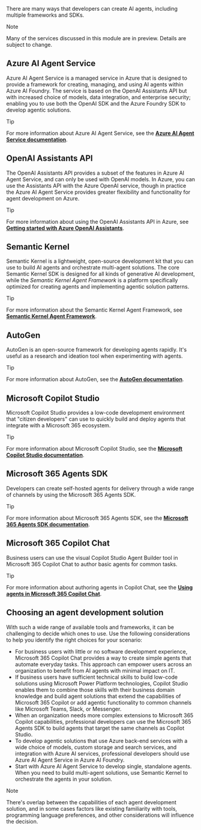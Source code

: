 There are many ways that developers can create AI agents, including multiple frameworks and SDKs.

> [!NOTE]
> Many of the services discussed in this module are in preview. Details are subject to change.

## Azure AI Agent Service

Azure AI Agent Service is a managed service in Azure that is designed to provide a framework for creating, managing, and using AI agents within Azure AI Foundry. The service is based on the OpenAI Assistants API but with increased choice of models, data integration, and enterprise security; enabling you to use both the OpenAI SDK and the Azure Foundry SDK to develop agentic solutions.

> [!TIP]
> For more information about Azure AI Agent Service, see the **[Azure AI Agent Service documentation](/azure/ai-services/agents/)**.

## OpenAI Assistants API

The OpenAI Assistants API provides a subset of the features in Azure AI Agent Service, and can only be used with OpenAI models. In Azure, you can use the Assistants API with the Azure OpenAI service, though in practice the Azure AI Agent Service provides greater flexibility and functionality for agent development on Azure.

> [!TIP]
> For more information about using the OpenAI Assistants API in Azure, see **[Getting started with Azure OpenAI Assistants](/azure/ai-services/openai/how-to/assistant)**.

## Semantic Kernel

Semantic Kernel is a lightweight, open-source development kit that you can use to build AI agents and orchestrate multi-agent solutions. The core Semantic Kernel SDK is designed for all kinds of generative AI development, while the *Semantic Kernel Agent Framework* is a platform specifically optimized for creating agents and implementing agentic solution patterns.

> [!TIP]
> For more information about the Semantic Kernel Agent Framework, see **[Semantic Kernel Agent Framework](/semantic-kernel/frameworks/agent/)**.

## AutoGen

AutoGen is an open-source framework for developing agents rapidly. It's useful as a research and ideation tool when experimenting with agents.

> [!TIP]
> For more information about AutoGen, see the **[AutoGen documentation](https://microsoft.github.io/autogen/stable/index.html)**.

## Microsoft Copilot Studio

Microsoft Copilot Studio provides a low-code development environment that "citizen developers" can use to quickly build and deploy agents that integrate with a Microsoft 365 ecosystem.

> [!TIP]
> For more information about Microsoft Copilot Studio, see the **[Microsoft Copilot Studio documentation](/microsoft-copilot-studio/)**.

## Microsoft 365 Agents SDK

Developers can create self-hosted agents for delivery through a wide range of channels by using the Microsoft 365 Agents SDK.

> [!TIP]
> For more information about Microsoft 365 Agents SDK, see the **[Microsoft 365 Agents SDK documentation](/microsoft-365/agents-sdk/)**.

## Microsoft 365 Copilot Chat

Business users can use the visual Copilot Studio Agent Builder tool in Microsoft 365 Copilot Chat to author basic agents for common tasks.

> [!TIP]
> For more information about authoring agents in Copilot Chat, see the **[Using agents in Microsoft 365 Copilot Chat](/copilot/agents)**.

## Choosing an agent development solution

With such a wide range of available tools and frameworks, it can be challenging to decide which ones to use. Use the following considerations to help you identify the right choices for your scenario:

- For business users with little or no software development experience, Microsoft 365 Copilot Chat provides a way to create simple agents that automate everyday tasks. This approach can empower users across an organization to benefit from AI agents with minimal impact on IT.
- If business users have sufficient technical skills to build low-code solutions using Microsoft Power Platform technologies, Copilot Studio enables them to combine those skills with their business domain knowledge and build agent solutions that extend the capabilities of Microsoft 365 Copilot or add agentic functionality to common channels like Microsoft Teams, Slack, or Messenger.
- When an organization needs more complex extensions to Microsoft 365 Copilot capabilities, professional developers can use the Microsoft 365 Agents SDK to build agents that target the same channels as Copilot Studio.
- To develop agentic solutions that use Azure back-end services with a wide choice of models, custom storage and search services, and integration with Azure AI services, professional developers should use Azure AI Agent Service in Azure AI Foundry.
- Start with Azure AI Agent Service to develop single, standalone agents. When you need to build multi-agent solutions, use Semantic Kernel to orchestrate the agents in your solution.

> [!NOTE]
> There's overlap between the capabilities of each agent development solution, and in some cases factors like existing familiarity with tools, programming language preferences, and other considerations will influence the decision.
